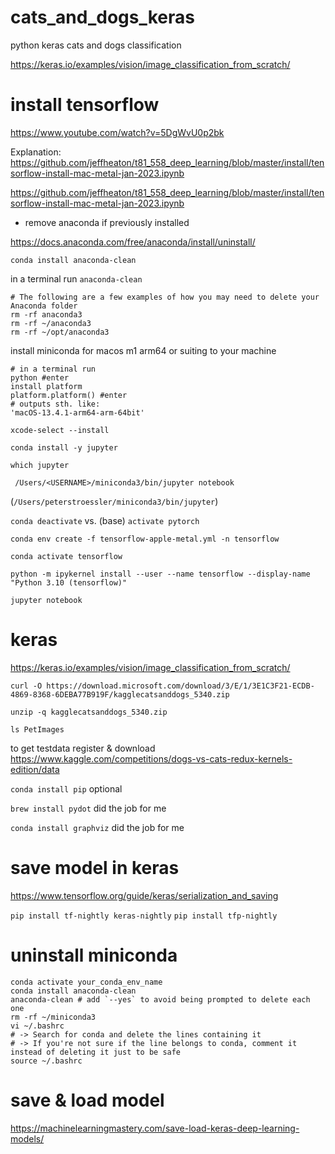 # cats_and_dogs_keras
python keras cats and dogs classification

https://keras.io/examples/vision/image_classification_from_scratch/

# install tensorflow
https://www.youtube.com/watch?v=5DgWvU0p2bk

Explanation: https://github.com/jeffheaton/t81_558_deep_learning/blob/master/install/tensorflow-install-mac-metal-jan-2023.ipynb

https://github.com/jeffheaton/t81_558_deep_learning/blob/master/install/tensorflow-install-mac-metal-jan-2023.ipynb

- remove anaconda if previously installed

https://docs.anaconda.com/free/anaconda/install/uninstall/

`conda install anaconda-clean`

in a terminal run `anaconda-clean`

```
# The following are a few examples of how you may need to delete your Anaconda folder
rm -rf anaconda3
rm -rf ~/anaconda3
rm -rf ~/opt/anaconda3
```

install miniconda for macos m1 arm64 or suiting to your machine

```
# in a terminal run
python #enter
install platform
platform.platform() #enter
# outputs sth. like:
'macOS-13.4.1-arm64-arm-64bit'
```

`xcode-select --install`

`conda install -y jupyter`

`which jupyter`

` /Users/<USERNAME>/miniconda3/bin/jupyter notebook`

(`/Users/peterstroessler/miniconda3/bin/jupyter`)

`conda deactivate` vs. (base) `activate pytorch`

`conda env create -f tensorflow-apple-metal.yml -n tensorflow`

`conda activate tensorflow`

`python -m ipykernel install --user --name tensorflow --display-name "Python 3.10 (tensorflow)"`

`jupyter notebook`

# keras

https://keras.io/examples/vision/image_classification_from_scratch/

`curl -O https://download.microsoft.com/download/3/E/1/3E1C3F21-ECDB-4869-8368-6DEBA77B919F/kagglecatsanddogs_5340.zip`

`unzip -q kagglecatsanddogs_5340.zip`

`ls PetImages`

to get testdata register & download https://www.kaggle.com/competitions/dogs-vs-cats-redux-kernels-edition/data

`conda install pip` optional

`brew install pydot` did the job for me

`conda install graphviz` did the job for me

# save model in keras

https://www.tensorflow.org/guide/keras/serialization_and_saving

`pip install tf-nightly keras-nightly`
`pip install tfp-nightly`

# uninstall miniconda
```
conda activate your_conda_env_name
conda install anaconda-clean
anaconda-clean # add `--yes` to avoid being prompted to delete each one
rm -rf ~/miniconda3
vi ~/.bashrc
# -> Search for conda and delete the lines containing it
# -> If you're not sure if the line belongs to conda, comment it instead of deleting it just to be safe
source ~/.bashrc
```

# save & load model

https://machinelearningmastery.com/save-load-keras-deep-learning-models/
